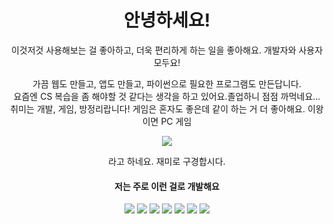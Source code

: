 <div align=center>
  <h1>안녕하세요!</h1>
  <p>이것저것 사용해보는 걸 좋아하고, 더욱 편리하게 하는 일을 좋아해요. 개발자와 사용자 모두요!</p>
  <p>
  가끔 웹도 만들고, 앱도 만들고, 파이썬으로 필요한 프로그램도 만든답니다.</br>
  요즘엔 CS 복습을 좀 해야할 것 같다는 생각을 하고 있어요.졸업하니 점점 까먹네요...</br>
  취미는 개발, 게임, 방정리랍니다! 게임은 혼자도 좋은데 같이 하는 거 더 좋아해요. 이왕이면 PC 게임</br>
  </p>

  <img src="https://github-readme-stats.vercel.app/api/top-langs/?username=chocopic"/>
  <p>라고 하네요. 재미로 구경합시다.</p>
</div>

<div align=center>
  <div>
    <h4>저는 주로 이런 걸로 개발해요</h4>
    <img src="https://img.shields.io/badge/Android-3DDC84?style=flat-square&logo=Android&logoColor=ffffff"/>
    <img src="https://img.shields.io/badge/React-61DAFB?style=flat-square&logo=React&logoColor=000000"/>
    <img src="https://img.shields.io/badge/Python-3776AB?style=flat-square&logo=Python&logoColor=ffffff"/>
    <img src="https://img.shields.io/badge/Java-333333?style=flat-square&logo=Java&logoColor=000000"/>
    <img src="https://img.shields.io/badge/MySQL-4479A1?style=flat-square&logo=MySQL&logoColor=ffffff"/>
    <img src="https://img.shields.io/badge/SQLite-003B57?style=flat-square&logo=SQLite&logoColor=ffffff"/>
    <img src="https://img.shields.io/badge/MongoDB-47A248?style=flat-square&logo=MongoDB&logoColor=ffffff"/>
  </div>
</div>

<!--
**ChocoPic/chocopic** is a ✨ _special_ ✨ repository because its `README.md` (this file) appears on your GitHub profile.

Here are some ideas to get you started:

- 🔭 I’m currently working on ...
- 🌱 I’m currently learning ...
- 👯 I’m looking to collaborate on ...
- 🤔 I’m looking for help with ...
- 💬 Ask me about ...
- 📫 How to reach me: ...
- 😄 Pronouns: ...
- ⚡ Fun fact: ...
-->
